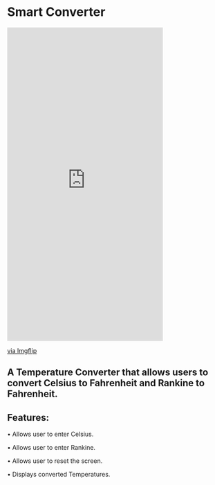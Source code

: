 # Smart Converter

<div style="width:360px;max-width:100%;"><div style="height:0;padding-bottom:201.67%;position:relative;"><iframe width="360" height="726" style="position:absolute;top:0;left:0;width:100%;height:100%;" frameBorder="0" src="https://imgflip.com/embed/5hzww9"></iframe></div><p><a href="https://imgflip.com/gif/5hzww9">via Imgflip</a></p></div>

A Temperature Converter that allows users to convert Celsius to Fahrenheit and Rankine to Fahrenheit.
-----------
Features:
-----------
•	Allows user to enter Celsius.

•	Allows user to enter Rankine.

•	Allows user to reset the screen.

•	Displays converted Temperatures.


